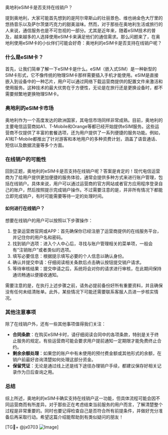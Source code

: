 奥地利eSIM卡是否支持在线销户？

提到奥地利，大家可能首先想到的是阿尔卑斯山的壮丽景色、维也纳金色大厅里的悠扬音乐以及萨尔茨堡巧克力的甜美滋味。然而，对于那些在奥地利生活或旅行的人来说，通信服务也是不可忽视的一部分。尤其是近年来，随着eSIM技术的普及，越来越多的人选择使用eSIM卡来满足他们的通信需求。那么问题来了，在奥地利使用eSIM卡的小伙伴们可能会好奇：奥地利的eSIM卡是否支持在线销户呢？

### 什么是eSIM卡？

首先，让我们简单了解一下eSIM卡是什么。eSIM（嵌入式SIM）是一种新型的SIM卡形式，它不像传统的物理SIM卡那样需要插入手机才能使用。eSIM是直接嵌入到设备中的一种芯片，用户可以通过网络下载运营商提供的配置文件来激活和使用服务。这种技术的最大优势在于方便性，无论是在旅行还是更换设备时，都不需要频繁地更换物理SIM卡。

### 奥地利的eSIM卡市场

奥地利作为一个高度发达的欧洲国家，其电信市场同样非常成熟。目前，奥地利的主要电信运营商如A1、T-Mobile和Orange等都已经开始提供eSIM服务。这些运营商不仅提供了丰富的套餐选项，还为用户提供了一系列便捷的服务功能。例如，A1和T-Mobile都推出了针对游客和本地用户的多种资费计划，涵盖了语音通话、短信以及数据流量等多个方面。

### 在线销户的可能性

回到正题，奥地利的eSIM卡是否支持在线销户呢？答案是肯定的！现代电信运营商为了给用户提供更加便捷的服务体验，通常会提供多种方式来进行账户管理，包括在线销户。具体来说，用户可以通过运营商的官方网站或者官方应用程序登录自己的账户，然后按照提示完成销户操作。不过需要注意的是，并非所有情况下都能立即完成销户，有时可能需要等待一定的处理时间。

#### 如何进行在线销户？

想要在线销户的用户可以按照以下步骤操作：

1. 登录运营商官网或APP：首先确保你已经注册了运营商提供的在线服务平台，并记住你的用户名和密码。
2. 找到销户选项：进入个人中心后，寻找与账户管理相关的菜单项，一般会有“注销账户”或者类似的选项。
3. 填写必要信息：根据提示填写必要的个人信息以确认身份。
4. 确认并提交申请：仔细阅读相关条款后点击确认按钮提交销户请求。
5. 等待审核结果：提交申请之后，系统将会对你的请求进行审核，在此期间保持通讯畅通以便接收通知。

需要注意的是，在执行上述步骤之前，请务必提前备份好所有重要资料，并且确保没有任何未结清账单。此外，某些情况下可能还需要联系客服人员进一步核实情况。

### 其他注意事项

除了在线销户外，还有一些其他事项值得我们关注：

- **合同条款**：在购买eSIM卡时，请仔细阅读合同中的各项条款，特别是关于终止服务的规定。有些运营商可能会要求用户提前通知一定期限才能免费终止合约。
- **剩余余额处理**：如果您的账户中有未使用的预付费金额或其他形式的余额，在销户前最好咨询清楚如何处理这部分资金。
- **保留凭证**：无论是通过线上还是线下途径办理销户手续，都建议保存好相关记录作为日后查询之用。

### 总结

综上所述，奥地利的eSIM卡确实支持在线销户这一功能，但具体流程可能会因不同运营商而有所差异。对于那些正在考虑结束当前服务的用户而言，了解清楚整个过程是非常重要的。同时也要记得检查自己是否符合所有前提条件，并做好充分准备后再采取行动。希望这篇介绍能帮助到有类似疑问的朋友！

[TG💪+ @jx0703 ![Image](https://github.com/user-attachments/assets/dbca1d08-cadb-493c-b0ec-ad6f7a83f270)]